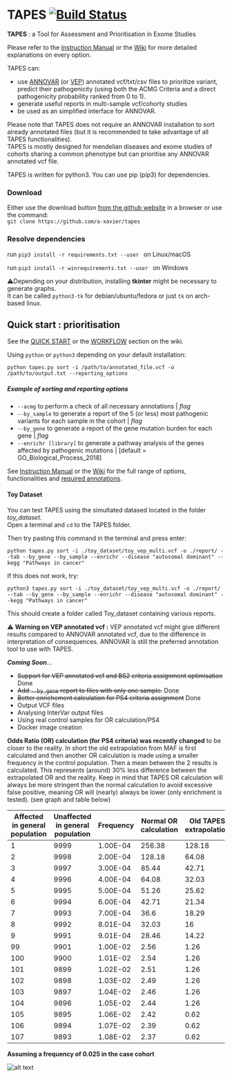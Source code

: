 
# TAPES  [![Build Status](https://travis-ci.org/a-xavier/tapes.svg?branch=master)](https://travis-ci.org/a-xavier/tapes)
**TAPES** : a Tool for Assessment and Prioritisation in Exome Studies

Please refer to the [Instruction Manual](https://github.com/a-xavier/tapes/blob/master/TAPES_Manual.pdf) or the [Wiki](https://github.com/a-xavier/tapes/wiki) for more detailed explanations on every option.   
  
TAPES can:  
- use [ANNOVAR](annovar.openbioinformatics.org) (or [VEP](https://ensembl.org/info/docs/tools/vep/index.html)) annotated vcf/txt/csv files to prioritize variant, predict their pathogenicity (using both the ACMG Criteria and a direct pathogenicity probability ranked from 0 to 1).
- generate useful reports in multi-sample vcf/cohorty studies
- be used as an simplified interface for ANNOVAR.


Please note that TAPES does not require an ANNOVAR installation to sort already annotated files (but it is recommended to take advantage of all TAPES functionalities).  
TAPES is mostly designed for mendelian diseases and exome studies of cohorts sharing a common phenotype but can prioritise any ANNOVAR annotated vcf file.

TAPES is written for python3. You can use pip (pip3) for dependencies.

### Download  

Either use the download button [from the github website](https://github.com/a-xavier/tapes/archive/master.zip) in a browser or use the command:  
```git clone https://github.com/a-xavier/tapes```

### Resolve dependencies 

run ```pip3 install -r requirements.txt --user ``` on Linux/macOS  

run ```pip3 install -r winrequirements.txt --user ``` on Windows
  
:warning:Depending on your distribution, installing **tkinter** might be necessary to generate graphs.  
It can be called ```python3-tk``` for debian/ubuntu/fedora or just ```tk``` on arch-based linux.

## Quick start : prioritisation  

See the [QUICK START](https://github.com/a-xavier/tapes/wiki/Quick-Start) or the [WORKFLOW](https://github.com/a-xavier/tapes/wiki/Workflow)  section on the wiki.

Using ```python``` or ```python3``` depending on your default installation:

```python tapes.py sort -i /path/to/annotated_file.vcf -o /path/to/output.txt --reporting_options```

##### Example of sorting and reporting options

* ```--acmg``` to perform a check of all necessary annotations | _flag_  
* ```--by_sample``` to generate a report of the 5 (or less) most pathogenic variants for each sample in the cohort | _flag_  
* ```--by_gene``` to generate a report of the gene mutation burden for each gene | _flag_  
* ```--enrichr [library]``` to generate a pathway analysis of the genes affected by pathogenic mutations | [default = GO_Biological_Process_2018]  

See [Instruction Manual](https://github.com/a-xavier/tapes/blob/master/TAPES_Manual.pdf) or the [Wiki](https://github.com/a-xavier/tapes/wiki) for the full range of options, functionalities and [required annotations](https://github.com/a-xavier/tapes/wiki/Necessary-Annotations).   

#### Toy Dataset  
You can test TAPES using the simultated datased located in the folder _toy_dataset_.  
Open a terminal and ```cd``` to the TAPES folder.   

Then try pasting this command in the terminal and press enter:    

```python tapes.py sort -i ./toy_dataset/toy_vep_multi.vcf -o ./report/ --tab --by_gene --by_sample --enrichr --disease "autosomal dominant" --kegg "Pathways in cancer"```  

If this does not work, try: 

```python3 tapes.py sort -i ./toy_dataset/toy_vep_multi.vcf -o ./report/ --tab --by_gene --by_sample --enrichr --disease "autosomal dominant" --kegg "Pathways in cancer"```     

This should create a folder called Toy_dataset containing various reports.


:warning: __Warning on VEP annotated vcf :__ VEP annotated vcf might give different results compared to ANNOVAR annotated vcf, due to the difference in interpretation of consequences. ANNOVAR is still the preferred annotation tool to use with TAPES.

___Coming Soon___...  
- ~~Support for VEP annotated vcf and BS2 criteria assignment optimisation~~ Done
- ~~Add ```--by_gene``` report to files with only one sample.~~ Done
- ~~Better enrichement calculation for PS4 criteria assignment~~ Done  
- Output VCF files
- Analysing InterVar output files
- Using real control samples for OR calculation/PS4
- Docker image creation

__Odds Ratio (OR) calculation (for PS4 criteria) was recently changed__ to be closer to the reality. In short the old extrapolation from MAF is first calculated and then another OR calculation is made using a smaller frequency in the control population. Then a mean between the 2 results is calculated. This represents (around) 30% less difference between the extrapolated OR and the reality. Keep in mind that TAPES OR calculation will always be more stringent than the normal calculation to avoid excessive false positive, meaning OR will (nearly) always be lower (only enrichment is tested).
(see graph and table below)

| Affected in general population | Unaffected in general population | Frequency | Normal OR calculation | Old TAPES extrapolation | New TAPES extrapolation |
|---|---|---|---|---|---|
|1	|9999|	1.00E-04|	256.38|	128.18|	128.165|
|2	|9998|	2.00E-04|	128.18|	64.08|	96.105|
|3	|9997|	3.00E-04|	85.44|	42.71|	85.405|
|4	|9996|	4.00E-04|	64.08|	32.03|	48.03|
|5	|9995|	5.00E-04|	51.26|	25.62|	44.815|
|6	|9994|	6.00E-04|	42.71|	21.34|	42.67|
|7	|9993|	7.00E-04|	36.6|	18.29|	30.47|
|8	|9992|	8.01E-04|	32.03|	16|	29.32|
|9	|9991|	9.01E-04|	28.46|	14.22|	28.425|
|99	|9901|	1.00E-02|	2.56|	1.26|	2.5|
|100|	9900|	1.01E-02|	2.54|	1.26| 2.465|
|101|	9899|	1.02E-02|	2.51|	1.26|	2.465|
|102|	9898|	1.03E-02|	2.49|	1.26|	2.465|
|103|	9897|	1.04E-02|	2.46|	1.26|	2.465|
|104|	9896|	1.05E-02|	2.44|	1.26|	2.465|
|105|	9895|	1.06E-02|	2.42|	0.62|	1.215|
|106|	9894|	1.07E-02|	2.39|	0.62|	1.215|
|107|	9893|	1.08E-02|	2.37|	0.62|	1.215|

**Assuming a frequency of 0.025 in the case cohort**

![alt text](https://raw.githubusercontent.com/a-xavier/tapes/master/toy_dataset/New%20PS4%20calc.png "OR calculation")


